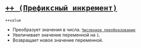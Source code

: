 # [`++ (Префиксный инкремент)`](../index.md)

`++value`

- Преобразует значения в числа. [`Численное преобразование`](<../Общее/Преобразование (численное).md>)
- Увеличивает значение переменной на `1`.
- Возвращает новое значение переменной.
